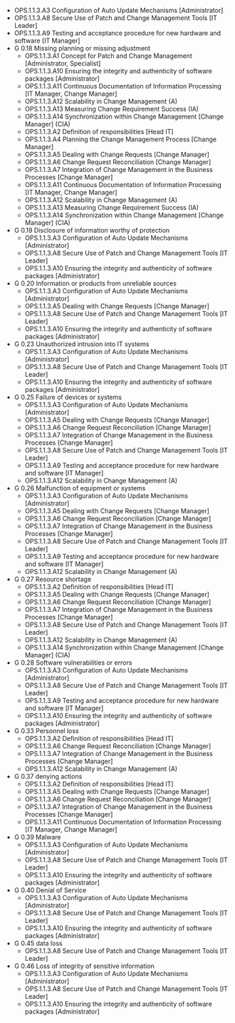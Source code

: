   * OPS.1.1.3.A3 Configuration of Auto Update Mechanisms [Administrator]
  * OPS.1.1.3.A8 Secure Use of Patch and Change Management Tools [IT Leader]
  * OPS.1.1.3.A9 Testing and acceptance procedure for new hardware and software [IT Manager]
* G 0.18 Missing planning or missing adjustment
  * OPS.1.1.3.A1 Concept for Patch and Change Management [Administrator, Specialist]
  * OPS.1.1.3.A10 Ensuring the integrity and authenticity of software packages [Administrator]
  * OPS.1.1.3.A11 Continuous Documentation of Information Processing [IT Manager, Change Manager]
  * OPS.1.1.3.A12 Scalability in Change Management (A)
  * OPS.1.1.3.A13 Measuring Change Requirement Success (IA)
  * OPS.1.1.3.A14 Synchronization within Change Management [Change Manager] (CIA)
  * OPS.1.1.3.A2 Definition of responsibilities [Head IT]
  * OPS.1.1.3.A4 Planning the Change Management Process [Change Manager]
  * OPS.1.1.3.A5 Dealing with Change Requests [Change Manager]
  * OPS.1.1.3.A6 Change Request Reconciliation [Change Manager]
  * OPS.1.1.3.A7 Integration of Change Management in the Business Processes [Change Manager]
  * OPS.1.1.3.A11 Continuous Documentation of Information Processing [IT Manager, Change Manager]
  * OPS.1.1.3.A12 Scalability in Change Management (A)
  * OPS.1.1.3.A13 Measuring Change Requirement Success (IA)
  * OPS.1.1.3.A14 Synchronization within Change Management [Change Manager] (CIA)
* G 0.19 Disclosure of information worthy of protection
  * OPS.1.1.3.A3 Configuration of Auto Update Mechanisms [Administrator]
  * OPS.1.1.3.A8 Secure Use of Patch and Change Management Tools [IT Leader]
  * OPS.1.1.3.A10 Ensuring the integrity and authenticity of software packages [Administrator]
* G 0.20 Information or products from unreliable sources
  * OPS.1.1.3.A3 Configuration of Auto Update Mechanisms [Administrator]
  * OPS.1.1.3.A5 Dealing with Change Requests [Change Manager]
  * OPS.1.1.3.A8 Secure Use of Patch and Change Management Tools [IT Leader]
  * OPS.1.1.3.A10 Ensuring the integrity and authenticity of software packages [Administrator]
* G 0.23 Unauthorized intrusion into IT systems
  * OPS.1.1.3.A3 Configuration of Auto Update Mechanisms [Administrator]
  * OPS.1.1.3.A8 Secure Use of Patch and Change Management Tools [IT Leader]
  * OPS.1.1.3.A10 Ensuring the integrity and authenticity of software packages [Administrator]
* G 0.25 Failure of devices or systems
  * OPS.1.1.3.A3 Configuration of Auto Update Mechanisms [Administrator]
  * OPS.1.1.3.A5 Dealing with Change Requests [Change Manager]
  * OPS.1.1.3.A6 Change Request Reconciliation [Change Manager]
  * OPS.1.1.3.A7 Integration of Change Management in the Business Processes [Change Manager]
  * OPS.1.1.3.A8 Secure Use of Patch and Change Management Tools [IT Leader]
  * OPS.1.1.3.A9 Testing and acceptance procedure for new hardware and software [IT Manager]
  * OPS.1.1.3.A12 Scalability in Change Management (A)
* G 0.26 Malfunction of equipment or systems
  * OPS.1.1.3.A3 Configuration of Auto Update Mechanisms [Administrator]
  * OPS.1.1.3.A5 Dealing with Change Requests [Change Manager]
  * OPS.1.1.3.A6 Change Request Reconciliation [Change Manager]
  * OPS.1.1.3.A7 Integration of Change Management in the Business Processes [Change Manager]
  * OPS.1.1.3.A8 Secure Use of Patch and Change Management Tools [IT Leader]
  * OPS.1.1.3.A9 Testing and acceptance procedure for new hardware and software [IT Manager]
  * OPS.1.1.3.A12 Scalability in Change Management (A)
* G 0.27 Resource shortage
  * OPS.1.1.3.A2 Definition of responsibilities [Head IT]
  * OPS.1.1.3.A5 Dealing with Change Requests [Change Manager]
  * OPS.1.1.3.A6 Change Request Reconciliation [Change Manager]
  * OPS.1.1.3.A7 Integration of Change Management in the Business Processes [Change Manager]
  * OPS.1.1.3.A8 Secure Use of Patch and Change Management Tools [IT Leader]
  * OPS.1.1.3.A12 Scalability in Change Management (A)
  * OPS.1.1.3.A14 Synchronization within Change Management [Change Manager] (CIA)
* G 0.28 Software vulnerabilities or errors
  * OPS.1.1.3.A3 Configuration of Auto Update Mechanisms [Administrator]
  * OPS.1.1.3.A8 Secure Use of Patch and Change Management Tools [IT Leader]
  * OPS.1.1.3.A9 Testing and acceptance procedure for new hardware and software [IT Manager]
  * OPS.1.1.3.A10 Ensuring the integrity and authenticity of software packages [Administrator]
* G 0.33 Personnel loss
  * OPS.1.1.3.A2 Definition of responsibilities [Head IT]
  * OPS.1.1.3.A6 Change Request Reconciliation [Change Manager]
  * OPS.1.1.3.A7 Integration of Change Management in the Business Processes [Change Manager]
  * OPS.1.1.3.A12 Scalability in Change Management (A)
* G 0.37 denying actions
  * OPS.1.1.3.A2 Definition of responsibilities [Head IT]
  * OPS.1.1.3.A5 Dealing with Change Requests [Change Manager]
  * OPS.1.1.3.A6 Change Request Reconciliation [Change Manager]
  * OPS.1.1.3.A7 Integration of Change Management in the Business Processes [Change Manager]
  * OPS.1.1.3.A11 Continuous Documentation of Information Processing [IT Manager, Change Manager]
* G 0.39 Malware
  * OPS.1.1.3.A3 Configuration of Auto Update Mechanisms [Administrator]
  * OPS.1.1.3.A8 Secure Use of Patch and Change Management Tools [IT Leader]
  * OPS.1.1.3.A10 Ensuring the integrity and authenticity of software packages [Administrator]
* G 0.40 Denial of Service
  * OPS.1.1.3.A3 Configuration of Auto Update Mechanisms [Administrator]
  * OPS.1.1.3.A8 Secure Use of Patch and Change Management Tools [IT Leader]
  * OPS.1.1.3.A10 Ensuring the integrity and authenticity of software packages [Administrator]
* G 0.45 data loss
  * OPS.1.1.3.A8 Secure Use of Patch and Change Management Tools [IT Leader]
* G 0.46 Loss of integrity of sensitive information
  * OPS.1.1.3.A3 Configuration of Auto Update Mechanisms [Administrator]
  * OPS.1.1.3.A8 Secure Use of Patch and Change Management Tools [IT Leader]
  * OPS.1.1.3.A10 Ensuring the integrity and authenticity of software packages [Administrator]
